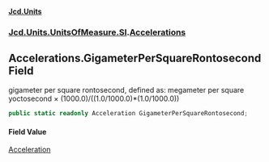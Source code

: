 #### [Jcd.Units](index.md 'index')
### [Jcd.Units.UnitsOfMeasure.SI](Jcd.Units.UnitsOfMeasure.SI.md 'Jcd.Units.UnitsOfMeasure.SI').[Accelerations](Accelerations.md 'Jcd.Units.UnitsOfMeasure.SI.Accelerations')

## Accelerations.GigameterPerSquareRontosecond Field

gigameter per square rontosecond, defined as: megameter per square yoctosecond × (1000.0)/((1.0/1000.0)*(1.0/1000.0))

```csharp
public static readonly Acceleration GigameterPerSquareRontosecond;
```

#### Field Value
[Acceleration](Acceleration.md 'Jcd.Units.UnitTypes.Acceleration')